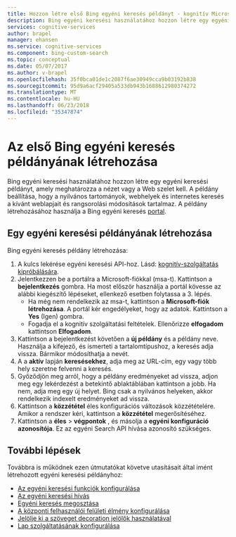 ```yaml
---
title: Hozzon létre első Bing egyéni keresés példányt - kognitív Microsoft-szolgáltatások
description: Bing egyéni keresési használatához hozzon létre egy egyéni keresési példányt, amely meghatározza a nézet vagy a Web szelet kell. A példány beállítása, hogy a nyilvános tartományokban, alwebhelyek és internetes keresés a kívánt weblapjait és rangsorolási módosítások tartalmaz.
services: cognitive-services
author: brapel
manager: ehansen
ms.service: cognitive-services
ms.component: bing-custom-search
ms.topic: conceptual
ms.date: 05/07/2017
ms.author: v-brapel
ms.openlocfilehash: 35f0bca01de1c2087f6ae30949cca9b03192b838
ms.sourcegitcommit: 95d9a6acf29405a533db943b1688612980374272
ms.translationtype: MT
ms.contentlocale: hu-HU
ms.lasthandoff: 06/23/2018
ms.locfileid: "35347874"
---
```

# <a name="create-your-first-bing-custom-search-instance"></a>Az első Bing egyéni keresés példányának létrehozása
Bing egyéni keresési használatához hozzon létre egy egyéni keresési példányt, amely meghatározza a nézet vagy a Web szelet kell. A példány beállítása, hogy a nyilvános tartományok, webhelyek és internetes keresés a kívánt weblapjait és rangsorolási módosítások tartalmaz. A példány létrehozásához használja a Bing egyéni keresés [portal](https://customsearch.ai). 

## <a name="create-a-custom-search-instance"></a>Egy egyéni keresési példányának létrehozása

Bing egyéni keresés példány létrehozása:

1.  A kulcs lekérése egyéni keresési API-hoz. Lásd: [kognitív-szolgáltatás kipróbálására](https://azure.microsoft.com/try/cognitive-services/?api=bing-custom-search).
2.  Jelentkezzen be a portálra a Microsoft-fiókkal (msa-t). Kattintson a **bejelentkezés** gombra. Ha most először használja a portál kövesse az alábbi kiegészítő lépéseket, ellenkező esetben folytassa a 3. lépés.
    - Ha még nem rendelkezik az msa-t, kattintson a **Microsoft-fiók létrehozása**. A portál kér engedélyeket, hogy az adatok. Kattintson a **Yes** (Igen) gombra.
    - Fogadja el a kognitív szolgáltatási feltételek. Ellenőrizze **elfogadom** kattintson **Elfogadom**.  
3.  Kattintson a bejelentkezést követően a **új példány** és a példány neve. Használja a kifejező, és ismerteti a tartalomtípushoz, a keresés adja vissza. Bármikor módosíthatja a nevét. 
4.  A a **aktív** lapján **keresésekhez**, adja meg az URL-cím, egy vagy több hely szeretne felvenni a keresés.
5.  Győződjön meg arról, hogy a példány eredményeket ad vissza, adjon meg egy lekérdezést a betekintő ablaktáblában kattintson a jobb. Ha nem, adja meg egy új helyet. Bing csak a nyilvános helyeken, akkor rendelkezik indexelt eredményeket ad vissza.
6.  Kattintson a **közzététel** éles konfigurációs változások közzétételére. Amikor a rendszer kéri, kattintson a **közzététel** megerősítéséhez.
7.  Kattintson a **éles** > **végpontok** , és másolja a **egyéni konfiguráció azonosítója**. Ez az egyéni Search API hívása azonosító szükséges.

## <a name="next-steps"></a>További lépések

Továbbra is működnek ezen útmutatókat követve utasításait által imént létrehozott egyéni keresési példányhoz:

- [Az egyéni keresési funkciók konfigurálása](./define-your-custom-view.md)
- [Az egyéni keresési hívás](./search-your-custom-view.md)
- [Egyéni keresés megosztása](./share-your-custom-search.md)
- [A központi felhasználói felületi élmény konfigurálása](./hosted-ui.md)
- [Jelölje ki a szöveget decoration jelölők használatával](./hit-highlighting.md)
- [Lap szolgáltatásának konfigurálása](./page-webpages.md)
